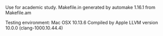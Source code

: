 Use for academic study.
Makefile.in generated by automake 1.16.1 from Makefile.am

Testing environment:
Mac OSX 10.13.6
Compiled by Apple LLVM version 10.0.0 (clang-1000.10.44.4)

